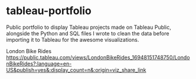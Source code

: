# tableau-portfolio
Public portfolio to display Tableau projects made on Tableau Public, alongside the Python and SQL files I wrote to clean the data before importing it to Tableau for the awesome visualizations.

London Bike Rides
https://public.tableau.com/views/LondonBikeRides_16948151748750/LondonBikeRides?:language=en-US&publish=yes&:display_count=n&:origin=viz_share_link

